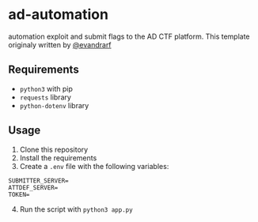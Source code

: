 # ad-automation

automation exploit and submit flags to the AD CTF platform.
This template originaly written by [@evandrarf](https://github.com/evandrarf)

## Requirements 
- `python3` with pip
- `requests` library
- `python-dotenv` library

## Usage

1. Clone this repository
2. Install the requirements
3. Create a `.env` file with the following variables:
```
SUBMITTER_SERVER=
ATTDEF_SERVER=
TOKEN=
````
4. Run the script with `python3 app.py`